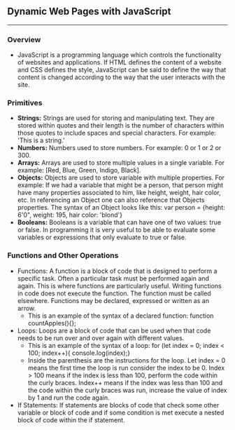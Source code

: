 ## Dynamic Web Pages with JavaScript

---

### Overview

- JavaScript is a programming language which controls the functionality of websites and applications.  If HTML defines the content of a website and CSS defines the style, JavaScript can be said to define the way that content is changed according to the way that the user interacts with the site. 

### Primitives

- **Strings:** Strings are used for storing and manipulating text.  They are stored within quotes and their length is the number of characters within those quotes to include spaces and special characters. For example: 'This is a string.'
- **Numbers:** Numbers used to store numbers. For example: 0 or 1 or 2 or 300.
- **Arrays:** Arrays are used to store multiple values in a single variable.  For example: [Red, Blue, Green, Indigo, Black].
- **Objects:** Objects are used to store variable with multiple properties.  For example: If we had a variable that might be a person, that person might have many properties associated to him, like height, weight, hair color, etc.  In referencing an Object one can also reference that Objects properties.  The syntax of an Object looks like this: var person = {height: 6'0", weight: 195, hair color: 'blond'}
- **Booleans:** Booleans is a variable that can have one of two values: true or false.  In programming it is very useful to be able to evaluate some variables or expressions that only evaluate to true or false.

### Functions and Other Operations

- Functions: A function is a block of code that is designed to perform a specific task.  Often a particular task must be performed again and again.  This is where functions are particularly useful. Writing functions in code does not execute the function.  The function must be called elsewhere. Functions may be declared, expressed or written as an arrow.
    - This is an example of the syntax of a declared function: function countApples(){};
- Loops: Loops are a block of code that can be used when that code needs to be run over and over again with different values.
    - This is an example of the syntax of a loop: for (let index = 0; index < 100; index++){ console.log(index);}
    - Inside the parenthesis are the instructions for the loop.  Let index = 0 means the first time the loop is run consider the index to be 0.  Index > 100 means if the index is less than 100, perform the code within the curly braces.  Index++ means if the index was less than 100 and the code within the curly braces was run, increase the value of index by 1 and run the code again.
- If Statements: If statements are blocks of code that check some other variable or block of code and if some condition is met execute a nested block of code within the if statement.


